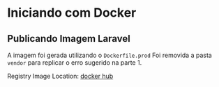 # Iniciando com Docker

## Publicando Imagem Laravel
A imagem foi gerada utilizando o `Dockerfile.prod`
Foi removida a pasta `vendor` para replicar o erro sugerido na parte 1.

Registry Image Location: [docker hub](https://hub.docker.com/repository/docker/pirpedro/laravel-commited)

